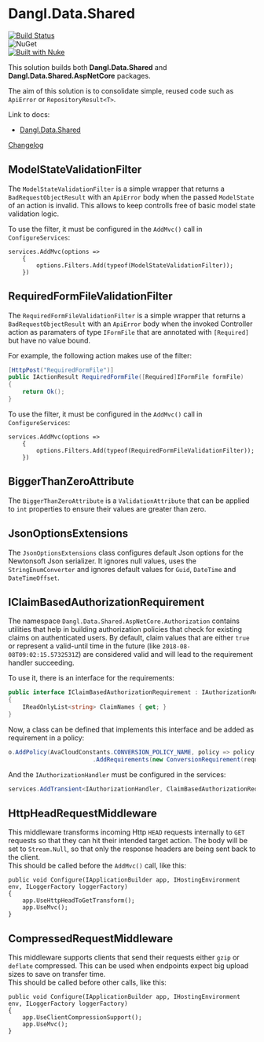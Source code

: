 # Dangl.Data.Shared
[![Build Status](https://jenkins.dangl.me/buildStatus/icon?job=Dangl.Data.Shared/develop)](https://jenkins.dangl.me/job/Dangl.Data.Shared/)  
![NuGet](https://img.shields.io/nuget/v/Dangl.Data.Shared.svg)  
[![Built with Nuke](http://nuke.build/rounded)](https://www.nuke.build)

This solution builds both **Dangl.Data.Shared** and **Dangl.Data.Shared.AspNetCore** packages.

The aim of this solution is to consolidate simple, reused code such as `ApiError` or `RepositoryResult<T>`.

Link to docs:
  * [Dangl.Data.Shared](https://docs.dangl-it.com/Projects/Dangl.Data.Shared)

[Changelog](./CHANGELOG.md)

## ModelStateValidationFilter
The `ModelStateValidationFilter` is a simple wrapper that returns a `BadRequestObjectResult` with an `ApiError` body when the passed `ModelState`
of an action is invalid. This allows to keep controlls free of basic model state validation logic.

To use the filter, it must be configured in the `AddMvc()` call in `ConfigureServices`:

    services.AddMvc(options =>
        {
            options.Filters.Add(typeof(ModelStateValidationFilter));
        })

## RequiredFormFileValidationFilter
The `RequiredFormFileValidationFilter` is a simple wrapper that returns a `BadRequestObjectResult` with an `ApiError` body when the invoked
Controller action as paramaters of type `IFormFile` that are annotated with `[Required]` but have no value bound.

For example, the following action makes use of the filter:

```csharp
[HttpPost("RequiredFormFile")]
public IActionResult RequiredFormFile([Required]IFormFile formFile)
{
    return Ok();
}
```

To use the filter, it must be configured in the `AddMvc()` call in `ConfigureServices`:

    services.AddMvc(options =>
        {
            options.Filters.Add(typeof(RequiredFormFileValidationFilter));
        })

## BiggerThanZeroAttribute

The `BiggerThanZeroAttribute` is a `ValidationAttribute` that can be applied to `int` properties to ensure their values are greater than zero.

## JsonOptionsExtensions

The `JsonOptionsExtensions` class configures default Json options for the Newtonsoft Json serializer.
It ignores null values, uses the `StringEnumConverter` and ignores default values for `Guid`, `DateTime`
and `DateTimeOffset`.

## IClaimBasedAuthorizationRequirement

The namespace `Dangl.Data.Shared.AspNetCore.Authorization` contains utilities that help in building authorization policies that
check for existing claims on authenticated users. By default, claim values that are either `true` or represent a valid-until time in
the future (like `2018-08-08T09:02:15.5732531Z`) are considered valid and will lead to the requirement handler succeeding.

To use it, there is an interface for the requirements:

```csharp
public interface IClaimBasedAuthorizationRequirement : IAuthorizationRequirement
{
    IReadOnlyList<string> ClaimNames { get; }
}
```

Now, a class can be defined that implements this interface and be added as requirement in a policy:

```csharp
o.AddPolicy(AvaCloudConstants.CONVERSION_POLICY_NAME, policy => policy
                        .AddRequirements(new ConversionRequirement(requiredUserClaim, requiredClientClaim)));
```

And the `IAuthorizationHandler` must be configured in the services:

```csharp
services.AddTransient<IAuthorizationHandler, ClaimBasedAuthorizationRequirementHandler<ConversionRequirement>>();
```

## HttpHeadRequestMiddleware

This middleware transforms incoming Http `HEAD` requests internally to `GET` requests so that they can hit their intended target action.
The body will be set to `Stream.Null`, so that only the response headers are being sent back to the client.  
This should be called before the `AddMvc()` call, like this:

    public void Configure(IApplicationBuilder app, IHostingEnvironment env, ILoggerFactory loggerFactory)
    {
        app.UseHttpHeadToGetTransform();
        app.UseMvc();
    }

## CompressedRequestMiddleware

This middleware supports clients that send their requests either `gzip` or `deflate` compressed. This can be used when endpoints
expect big upload sizes to save on transfer time.  
This should be called before other calls, like this:

    public void Configure(IApplicationBuilder app, IHostingEnvironment env, ILoggerFactory loggerFactory)
    {
        app.UseClientCompressionSupport();
        app.UseMvc();
    }
